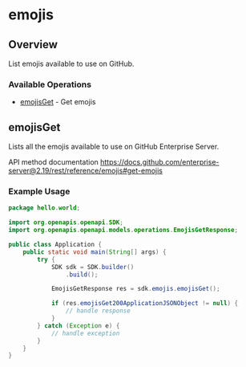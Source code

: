 # emojis

## Overview

List emojis available to use on GitHub.

### Available Operations

* [emojisGet](#emojisget) - Get emojis

## emojisGet

Lists all the emojis available to use on GitHub Enterprise Server.

API method documentation
<https://docs.github.com/enterprise-server@2.19/rest/reference/emojis#get-emojis>

### Example Usage

```java
package hello.world;

import org.openapis.openapi.SDK;
import org.openapis.openapi.models.operations.EmojisGetResponse;

public class Application {
    public static void main(String[] args) {
        try {
            SDK sdk = SDK.builder()
                .build();

            EmojisGetResponse res = sdk.emojis.emojisGet();

            if (res.emojisGet200ApplicationJSONObject != null) {
                // handle response
            }
        } catch (Exception e) {
            // handle exception
        }
    }
}
```
